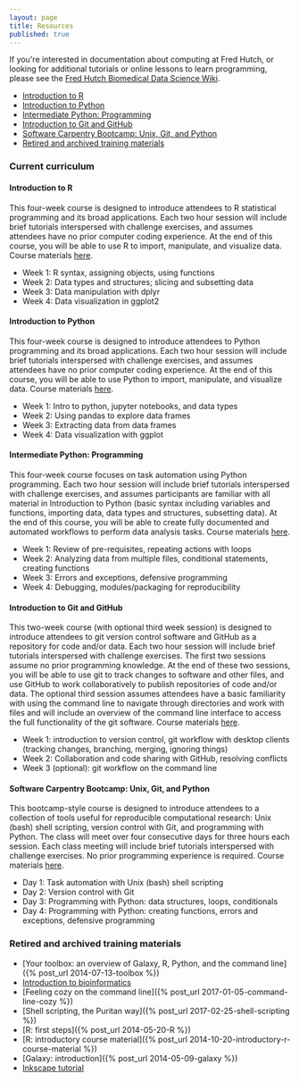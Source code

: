 ```yaml
---
layout: page
title: Resources
published: true
---
```


If you're interested in documentation about computing at Fred Hutch, or looking for additional tutorials or online lessons to learn programming, please see the [Fred Hutch Biomedical Data Science Wiki](http://sciwiki.fredhutch.org).

- [Introduction to R](#introduction-to-r)
- [Introduction to Python](#introduction-to-python)
- [Intermediate Python: Programming](#intermediate-python-programming)
- [Introduction to Git and GitHub](#introduction-to-git-and-github)
- [Software Carpentry Bootcamp: Unix, Git, and Python](#software-carpentry-bootcamp-unix-git-and-python)
- [Retired and archived training materials](#retired-and-archived-training-materials)


### Current curriculum

#### Introduction to R

This four-week course is designed to introduce attendees to R statistical programming and its broad applications. Each two hour session will include brief tutorials interspersed with challenge exercises, and assumes attendees have no prior computer coding experience. At the end of this course, you will be able to use R to import, manipulate, and visualize data. Course materials [here](https://github.com/fredhutchio/R_intro).
* Week 1: R syntax, assigning objects, using functions
* Week 2: Data types and structures; slicing and subsetting data
* Week 3: Data manipulation with dplyr
* Week 4: Data visualization in ggplot2


#### Introduction to Python

This four-week course is designed to introduce attendees to Python programming and its broad applications. Each two hour session will include brief tutorials interspersed with challenge exercises, and assumes attendees have no prior computer coding experience. At the end of this course, you will be able to use Python to import, manipulate, and visualize data. Course materials [here](https://github.com/fredhutchio/python_intro).
* Week 1: Intro to python, jupyter notebooks, and data types
* Week 2: Using pandas to explore data frames
* Week 3: Extracting data from data frames
* Week 4: Data visualization with ggplot

#### Intermediate Python: Programming

This four-week course focuses on task automation using Python programming. Each two hour session will include brief tutorials interspersed with challenge exercises, and assumes participants are familiar with all material in Introduction to Python (basic syntax including variables and functions, importing data, data types and structures, subsetting data). At the end of this course, you will be able to create fully documented and automated workflows to perform data analysis tasks. Course materials [here](https://github.com/fredhutchio/python_programming).
* Week 1: Review of pre-requisites, repeating actions with loops
* Week 2: Analyzing data from multiple files, conditional statements, creating functions
* Week 3: Errors and exceptions, defensive programming
* Week 4: Debugging, modules/packaging for reproducibility

#### Introduction to Git and GitHub

This two-week course (with optional third week session) is designed to introduce attendees to git version control software and GitHub as a repository for code and/or data. Each two hour session will include brief tutorials interspersed with challenge exercises. The first two sessions assume no prior programming knowledge. At the end of these two sessions, you will be able to use git to track changes to software and other files, and use GitHub to work collaboratively to publish repositories of code and/or data. The optional third session assumes attendees have a basic familiarity with using the command line to navigate through directories and work with files and will include an overview of the command line interface to access the full functionality of the git software. Course materials [here](https://github.com/fredhutchio/git_github_intro).
* Week 1: introduction to version control, git workflow with desktop clients (tracking changes, branching, merging, ignoring things)
* Week 2: Collaboration and code sharing with GitHub, resolving conflicts
* Week 3 (optional): git workflow on the command line

#### Software Carpentry Bootcamp: Unix, Git, and Python

This bootcamp-style course is designed to introduce attendees to a collection of tools useful for reproducible computational research: Unix (bash) shell scripting, version control with Git, and programming with Python. The class will meet over four consecutive days for three hours each session. Each class meeting will include brief tutorials interspersed with challenge exercises. No prior programming experience is required. Course materials [here](https://software-carpentry.org/lessons/).
* Day 1: Task automation with Unix (bash) shell scripting
* Day 2: Version control with Git
* Day 3: Programming with Python: data structures, loops, conditionals
* Day 4: Programming with Python: creating functions, errors and exceptions, defensive programming

### Retired and archived training materials

* [Your toolbox: an overview of Galaxy, R, Python, and the command line]({% post_url 2014-07-13-toolbox %})
* [Introduction to bioinformatics](http://fredhutchio.github.io/intro-bioinformatics/)
* [Feeling cozy on the command line]({% post_url 2017-01-05-command-line-cozy %})
* [Shell scripting, the Puritan way]({% post_url 2017-02-25-shell-scripting %})
* [R: first steps]({% post_url 2014-05-20-R %})
* [R: introductory course material]({% post_url 2014-10-20-introductory-r-course-material %})
* [Galaxy: introduction]({% post_url 2014-05-09-galaxy %})
* [Inkscape tutorial](https://github.com/fredhutchio/inkscape-tutorial)
